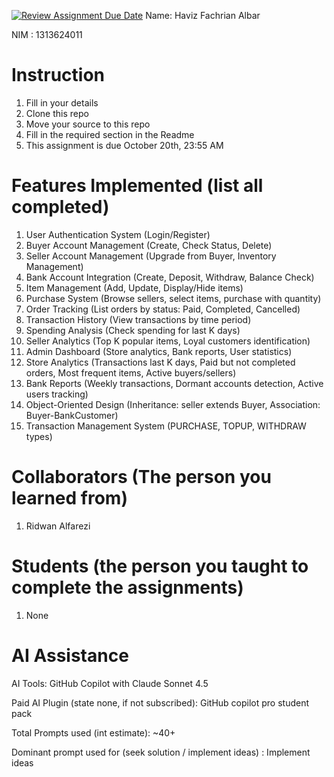 [![Review Assignment Due Date](https://classroom.github.com/assets/deadline-readme-button-22041afd0340ce965d47ae6ef1cefeee28c7c493a6346c4f15d667ab976d596c.svg)](https://classroom.github.com/a/uAfN8jpt)
Name: Haviz Fachrian Albar

NIM : 1313624011

# Instruction
1. Fill in your details
2. Clone this repo
3. Move your source to this repo
4. Fill in the required section in the Readme
5. This assignment is due October 20th, 23:55 AM

# Features Implemented (list all completed)
1. User Authentication System (Login/Register)
2. Buyer Account Management (Create, Check Status, Delete)
3. Seller Account Management (Upgrade from Buyer, Inventory Management)
4. Bank Account Integration (Create, Deposit, Withdraw, Balance Check)
5. Item Management (Add, Update, Display/Hide items)
6. Purchase System (Browse sellers, select items, purchase with quantity)
7. Order Tracking (List orders by status: Paid, Completed, Cancelled)
8. Transaction History (View transactions by time period)
9. Spending Analysis (Check spending for last K days)
10. Seller Analytics (Top K popular items, Loyal customers identification)
11. Admin Dashboard (Store analytics, Bank reports, User statistics)
12. Store Analytics (Transactions last K days, Paid but not completed orders, Most frequent items, Active buyers/sellers)
13. Bank Reports (Weekly transactions, Dormant accounts detection, Active users tracking)
14. Object-Oriented Design (Inheritance: seller extends Buyer, Association: Buyer-BankCustomer)
15. Transaction Management System (PURCHASE, TOPUP, WITHDRAW types)

# Collaborators (The person you learned from)
1. Ridwan Alfarezi

# Students (the person you taught to complete the assignments)
1. None

# AI Assistance
AI Tools: GitHub Copilot with Claude Sonnet 4.5

Paid AI Plugin (state none, if not subscribed): GitHub copilot pro student pack

Total Prompts used (int estimate): ~40+

Dominant prompt used for (seek solution / implement ideas) : Implement ideas
